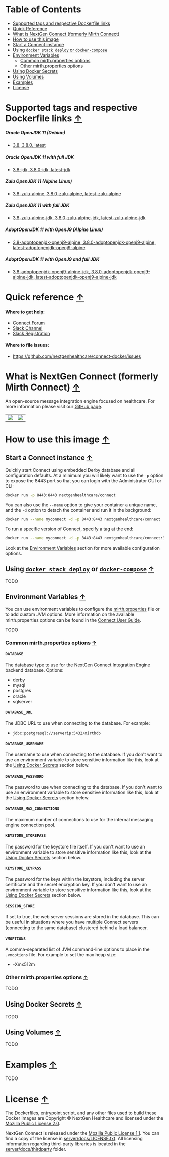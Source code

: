 <a name="top"></a>
# Table of Contents
* [Supported tags and respective Dockerfile links](#supported-tags)
* [Quick Reference](#quick-reference)
* [What is NextGen Connect (formerly Mirth Connect)](#what-is-connect)
* [How to use this image](#how-to-use)
 * [Start a Connect instance](#start-connect)
 * [Using `docker stack deploy` or `docker-compose`](#using-docker-compose)
 * [Environment Variables](#environment-variables)
   * [Common mirth.properties options](#common-mirth-properties-options)
   * [Other mirth.properties options](#other-mirth-properties-options)
 * [Using Docker Secrets](#using-docker-secrets)
 * [Using Volumes](#using-volumes)
* [Examples](#examples)
* [License](#license)

<a name="supported-tags"></a>
# Supported tags and respective Dockerfile links [↑](#top)

##### Oracle OpenJDK 11 (Debian)
* [3.8, 3.8.0, latest](https://github.com/nextgenhealthcare/connect-docker/blob/master/Dockerfile)

##### Oracle OpenJDK 11 with full JDK
* [3.8-jdk, 3.8.0-jdk, latest-jdk](https://github.com/nextgenhealthcare/connect-docker/blob/master/Dockerfile-jdk)

##### Zulu OpenJDK 11 (Alpine Linux)
* [3.8-zulu-alpine, 3.8.0-zulu-alpine, latest-zulu-alpine](https://github.com/nextgenhealthcare/connect-docker/blob/master/Dockerfile-zulu-alpine)

##### Zulu OpenJDK 11 with full JDK
* [3.8-zulu-alpine-jdk, 3.8.0-zulu-alpine-jdk, latest-zulu-alpine-jdk](https://github.com/nextgenhealthcare/connect-docker/blob/master/Dockerfile-zulu-alpine-jdk)

##### AdoptOpenJDK 11 with OpenJ9 (Alpine Linux)
* [3.8-adoptopenjdk-openj9-alpine, 3.8.0-adoptopenjdk-openj9-alpine, latest-adoptopenjdk-openj9-alpine](https://github.com/nextgenhealthcare/connect-docker/blob/master/Dockerfile-adoptopenjdk-openj9-alpine)

##### AdoptOpenJDK 11 with OpenJ9 and full JDK
* [3.8-adoptopenjdk-openj9-alpine-jdk, 3.8.0-adoptopenjdk-openj9-alpine-jdk, latest-adoptopenjdk-openj9-alpine-jdk](https://github.com/nextgenhealthcare/connect-docker/blob/master/Dockerfile-adoptopenjdk-openj9-alpine-jdk)

<a name="quick-reference"></a>
# Quick reference [↑](#top)

#### Where to get help:
* [Connect Forum](https://www.mirthcorp.com/community/forums)
* [Slack Channel](https://mirthconnect.slack.com/)
* [Slack Registration](https://mirthconnect.herokuapp.com)

#### Where to file issues:
* https://github.com/nextgenhealthcare/connect-docker/issues

<a name="what-is-connect"></a>
# What is NextGen Connect (formerly Mirth Connect) [↑](#top)
An open-source message integration engine focused on healthcare. For more information please visit our [GitHub page](https://github.com/nextgenhealthcare/connect).

|   |   |
| ------------ | ------------ |
| ![](https://secure.gravatar.com/avatar/0ef900dca6d985a37122ff8db0a06cc2.jpg?s=160) | ![](https://github.com/nextgenhealthcare/connect/raw/development/server/public_html/images/mirthconnectlogowide.png) |

<a name="how-to-use"></a>
# How to use this image [↑](#top)
<a name="start-connect"></a>
## Start a Connect instance [↑](#top)
Quickly start Connect using embedded Derby database and all configuration defaults. At a minimum you will likely want to use the `-p` option to expose the 8443 port so that you can login with the Administrator GUI or CLI:

```bash
docker run -p 8443:8443 nextgenhealthcare/connect
```

You can also use the `--name` option to give your container a unique name, and the `-d` option to detach the container and run it in the background:

```bash
docker run --name myconnect -d -p 8443:8443 nextgenhealthcare/connect
```

To run a specific version of Connect, specify a tag at the end:

```bash
docker run --name myconnect -d -p 8443:8443 nextgenhealthcare/connect:3.8
```

Look at the [Environment Variables](#environment-variables) section for more available configuration options.

<a name="using-docker-compose"></a>
## Using [`docker stack deploy`](https://docs.docker.com/engine/reference/commandline/stack_deploy/) or [`docker-compose`](https://github.com/docker/compose) [↑](#top)

TODO

<a name="environment-variables"></a>
## Environment Variables [↑](#top)
You can use environment variables to configure the [mirth.properties](https://github.com/nextgenhealthcare/connect/blob/development/server/conf/mirth.properties) file or to add custom JVM options. More information on the available mirth.properties options can be found in the [Connect User Guide](https://www.nextgen.com/-/media/Files/nextgen-connect/nextgen-connect-38-user-guide.pdf).

TODO

<a name="common-mirth-properties-options"></a>
### Common mirth.properties options [↑](#top)

#### `DATABASE`

The database type to use for the NextGen Connect Integration Engine backend database. Options:
* derby
* mysql
* postgres
* oracle
* sqlserver

#### `DATABASE_URL`

The JDBC URL to use when connecting to the database. For example:
* `jdbc:postgresql://serverip:5432/mirthdb`

#### `DATABASE_USERNAME`

The username to use when connecting to the database. If you don't want to use an environment variable to store sensitive information like this, look at the [Using Docker Secrets](#using-docker-secrets) section below.

#### `DATABASE_PASSWORD`

The password to use when connecting to the database. If you don't want to use an environment variable to store sensitive information like this, look at the [Using Docker Secrets](#using-docker-secrets) section below.

#### `DATABASE_MAX_CONNECTIONS`

The maximum number of connections to use for the internal messaging engine connection pool.

#### `KEYSTORE_STOREPASS`

The password for the keystore file itself. If you don't want to use an environment variable to store sensitive information like this, look at the [Using Docker Secrets](#using-docker-secrets) section below.

#### `KEYSTORE_KEYPASS`

The password for the keys within the keystore, including the server certificate and the secret encryption key. If you don't want to use an environment variable to store sensitive information like this, look at the [Using Docker Secrets](#using-docker-secrets) section below.

#### `SESSION_STORE`

If set to true, the web server sessions are stored in the database. This can be useful in situations where you have multiple Connect servers (connecting to the same database) clustered behind a load balancer.

#### `VMOPTIONS`

A comma-separated list of JVM command-line options to place in the `.vmoptions` file. For example to set the max heap size:
* -Xmx512m

<a name="other-mirth-properties-options"></a>
### Other mirth.properties options [↑](#top)

TODO

<a name="using-docker-secrets"></a>
## Using Docker Secrets [↑](#top)

TODO

<a name="using-volumes"></a>
## Using Volumes [↑](#top)

TODO

<a name="examples"></a>
# Examples [↑](#top)

TODO

<a name="license"></a>
# License [↑](#top)
The Dockerfiles, entrypoint script, and any other files used to build these Docker images are Copyright © NextGen Healthcare and licensed under the [Mozilla Public License 2.0](https://www.mozilla.org/en-US/MPL/2.0/).

NextGen Connect is released under the [Mozilla Public License 1.1](https://www.mozilla.org/en-US/MPL/1.1/). You can find a copy of the license in [server/docs/LICENSE.txt](https://github.com/nextgenhealthcare/connect/blob/development/server/docs/LICENSE.txt). All licensing information regarding third-party libraries is located in the [server/docs/thirdparty](https://github.com/nextgenhealthcare/connect/tree/development/server/docs/thirdparty) folder.